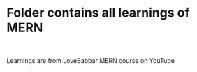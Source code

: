 # Folder contains all learnings of MERN 
<br>
<p>Learnings are from LoveBabbar MERN course on YouTube</p>
